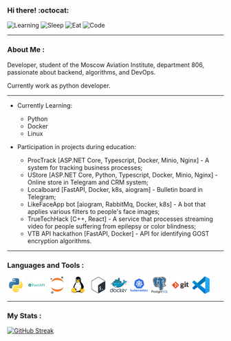 ### Hi there! :octocat:
![Learning](https://img.shields.io/badge/learning-in%20process-success)
![Sleep](https://img.shields.io/badge/sleep-8%20hrs-green)
![Eat](https://img.shields.io/badge/eat-1%20hr-yellow)
![Code](https://img.shields.io/badge/code-15%20hrs-red)

---

### About Me :
Developer, student of the Moscow Aviation Institute, department 806, passionate about backend, algorithms, and DevOps.

Currently work as python developer.

---


- Currently Learning:
  - Python
  - Docker
  - Linux

- Participation in projects during education:
  - ProcTrack [ASP.NET Core, Typescript, Docker, Minio, Nginx] - A system for tracking business processes;
  - UStore [ASP.NET Core, Python, Typescript, Docker, Minio, Nginx] - Online store in Telegram and CRM system;
  - Localboard [FastAPI, Docker, k8s, aiogram] - Bulletin board in Telegram;
  - LikeFaceApp bot [aiogram, RabbitMq, Docker, k8s] - A bot that applies various filters to people's face images;
  - TrueTechHack [C++, React] - A service that processes streaming video for people suffering from epilepsy or color blindness;
  - VTB API hackathon [FastAPI, Docker] - API for identifying GOST encryption algorithms.

---

### Languages and Tools :
<div>
  <img src="https://github.com/devicons/devicon/blob/master/icons/python/python-original.svg" title="Python" alt="Python" width="40" height="40"/>&nbsp;
  <img src="https://github.com/devicons/devicon/blob/master/icons/fastapi/fastapi-plain-wordmark.svg" title="FastAPI" alt="FastAPI" width="40" height="40"/>&nbsp;
  <img src="https://github.com/devicons/devicon/blob/master/icons/jupyter/jupyter-original.svg" title="jupyter" alt="jupyter" width="40" height="40"/>&nbsp;
  <img src="https://raw.githubusercontent.com/devicons/devicon/55609aa5bd817ff167afce0d965585c92040787a/icons/linux/linux-original.svg" title="Linux" alt="Linux" width="40" height="40"/>&nbsp;
  <img src="https://github.com/devicons/devicon/blob/master/icons/bash/bash-plain.svg" title="Bash" alt="Bash" width="40" height="40"/>&nbsp;
  <img src="https://raw.githubusercontent.com/devicons/devicon/55609aa5bd817ff167afce0d965585c92040787a/icons/docker/docker-original-wordmark.svg" title="Docker" alt="Docker" width="40" height="40"/>&nbsp;
  <img src="https://github.com/devicons/devicon/blob/master/icons/kubernetes/kubernetes-plain-wordmark.svg" title="k8s" alt="k8s" width="40" height="40"/>&nbsp;
  <img src="https://raw.githubusercontent.com/devicons/devicon/55609aa5bd817ff167afce0d965585c92040787a/icons/postgresql/postgresql-original-wordmark.svg" title="PostgreSQL" alt="PostgreSQL" width="40" height="40"/>&nbsp;
  <img src="https://raw.githubusercontent.com/devicons/devicon/55609aa5bd817ff167afce0d965585c92040787a/icons/git/git-original-wordmark.svg" title="Git" alt="Git" width="40" height="40"/>&nbsp;
  <img src="https://raw.githubusercontent.com/devicons/devicon/55609aa5bd817ff167afce0d965585c92040787a/icons/vscode/vscode-original.svg" title="VScode" alt="VScode" width="40" height="40"/>&nbsp;
</div>

---

### My Stats :

[![GitHub Streak](https://streak-stats.demolab.com?user=Pavloffff&theme=react)](https://git.io/streak-stats)
